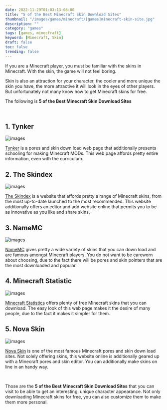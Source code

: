 ```yaml
---
date: 2022-11-29T01:03:13-08:00
title: "5 of the Best Minecraft Skin Download Sites"
thumbnail: "/images/games/minecraft/[games]minecraft-skin-site.jpg"
description: ""
category: "games"
tags: [games, minecfraft]
keyword: [Minecraft, Skin]
draft: false
toc: false
trending: false
---
```


If you are a Minecraft player, you must be familiar with the skins in Minecraft. With the skin, the game will not feel boring.

Skin is also an attraction for your character, the cooler and more unique the skin you have, the more attractive it will look in the eyes of other players. But unfortunately not many know how to get Minecraft skins for free.

The following is **5 of the Best Minecraft Skin Download Sites**

<br />

## 1. Tynker

![images](/images/games/minecraft/[games]minecraft-skin-site-1.png)

[Tynker](https://www.tynker.com/minecraft/skins/) is a pores and skin down load web page that additionally presents schooling for making Minecraft MODs. This web page affords pretty entire information, even with the curriculum.


## 2. The Skindex

![images](/images/games/minecraft/[games]minecraft-skin-site-2.png)

[The Skindex](https://www.minecraftskins.com/) is a website that affords pretty a range of Minecraft skins, from the most up-to-date launched to the most recommended. This website additionally offers an editor and add website online that permits you to be as innovative as you like and share skins.


## 3. NameMC 

![images](/images/games/minecraft/[games]minecraft-skin-site-3.png)

[NameMC](https://namemc.com/minecraft-skins) gives pretty a wide variety of skins that you can down load and are famous amongst Minecraft players. You do not want to be careworn about choosing, due to the fact there will be pores and skin pointers that are the most downloaded and popular.


## 4. Minecraft Statistic

![images](/images/games/minecraft/[games]minecraft-skin-site-4.png)

[Minecraft Statistics](https://minecraft-statistic.net/en/skins/) offers plenty of free Minecraft skins that you can download. The easy look of this web page makes it the desire of many people, due to the fact it makes it simpler for them.


## 5. Nova Skin

![images](/images/games/minecraft/[games]minecraft-skin-site-5.png)

[Nova Skin](http://minecraft.novaskin.me/gallery) is one of the most famous Minecraft pores and skin down load sites. Not solely offering skins, this website online is additionally geared up with a Minecraft pores and skin editor. You can additionally make skins on line in an handy way.

&nbsp;

Those are the **5 of the Best Minecraft Skin Download Sites** that you can visit to be able to get an interesting, unique character appearance. Not only downloading Minecraft skins for free, you can also customize them to make them more personal.